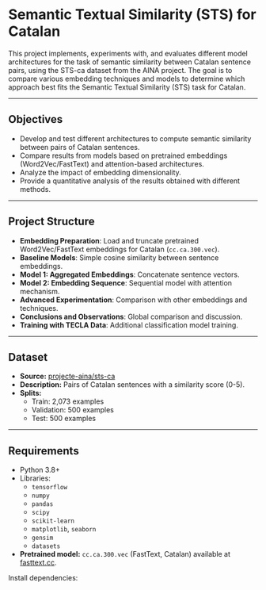 # Semantic Textual Similarity (STS) for Catalan

This project implements, experiments with, and evaluates different model architectures for the task of semantic similarity between Catalan sentence pairs, using the STS-ca dataset from the AINA project. The goal is to compare various embedding techniques and models to determine which approach best fits the Semantic Textual Similarity (STS) task for Catalan.

---

## **Objectives**

- Develop and test different architectures to compute semantic similarity between pairs of Catalan sentences.
- Compare results from models based on pretrained embeddings (Word2Vec/FastText) and attention-based architectures.
- Analyze the impact of embedding dimensionality.
- Provide a quantitative analysis of the results obtained with different methods.

---

## **Project Structure**

- **Embedding Preparation**: Load and truncate pretrained Word2Vec/FastText embeddings for Catalan (`cc.ca.300.vec`).
- **Baseline Models**: Simple cosine similarity between sentence embeddings.
- **Model 1: Aggregated Embeddings**: Concatenate sentence vectors.
- **Model 2: Embedding Sequence**: Sequential model with attention mechanism.
- **Advanced Experimentation**: Comparison with other embeddings and techniques.
- **Conclusions and Observations**: Global comparison and discussion.
- **Training with TECLA Data**: Additional classification model training.

---

## **Dataset**

- **Source:** [projecte-aina/sts-ca](https://huggingface.co/datasets/projecte-aina/sts-ca)
- **Description:** Pairs of Catalan sentences with a similarity score (0-5).
- **Splits:**
  - Train: 2,073 examples
  - Validation: 500 examples
  - Test: 500 examples

---

## **Requirements**

- Python 3.8+
- Libraries:
  - `tensorflow`
  - `numpy`
  - `pandas`
  - `scipy`
  - `scikit-learn`
  - `matplotlib`, `seaborn`
  - `gensim`
  - `datasets`
- **Pretrained model:** `cc.ca.300.vec` (FastText, Catalan) available at [fasttext.cc](https://fasttext.cc/docs/en/crawl-vectors.html).

Install dependencies:
